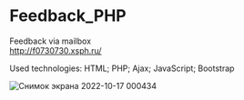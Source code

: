 # Feedback_PHP
Feedback via mailbox  
http://f0730730.xsph.ru/  

Used technologies: HTML; PHP; Ajax; JavaScript; Bootstrap  
  
 ![Снимок экрана 2022-10-17 000434](https://user-images.githubusercontent.com/110903517/196058768-62043c6a-c5c0-4e30-9a3a-f51321fee577.png)
 

  
  

